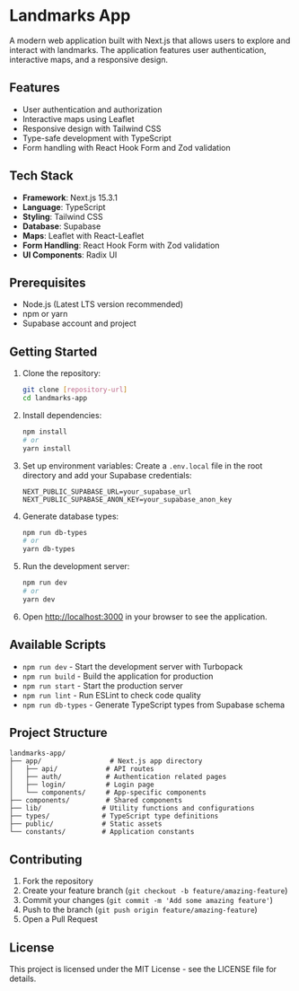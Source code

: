 # Landmarks App

A modern web application built with Next.js that allows users to explore and interact with landmarks. The application features user authentication, interactive maps, and a responsive design.

## Features

- User authentication and authorization
- Interactive maps using Leaflet
- Responsive design with Tailwind CSS
- Type-safe development with TypeScript
- Form handling with React Hook Form and Zod validation

## Tech Stack

- **Framework**: Next.js 15.3.1
- **Language**: TypeScript
- **Styling**: Tailwind CSS
- **Database**: Supabase
- **Maps**: Leaflet with React-Leaflet
- **Form Handling**: React Hook Form with Zod validation
- **UI Components**: Radix UI

## Prerequisites

- Node.js (Latest LTS version recommended)
- npm or yarn
- Supabase account and project

## Getting Started

1. Clone the repository:
   ```bash
   git clone [repository-url]
   cd landmarks-app
   ```

2. Install dependencies:
   ```bash
   npm install
   # or
   yarn install
   ```

3. Set up environment variables:
   Create a `.env.local` file in the root directory and add your Supabase credentials:
   ```
   NEXT_PUBLIC_SUPABASE_URL=your_supabase_url
   NEXT_PUBLIC_SUPABASE_ANON_KEY=your_supabase_anon_key
   ```

4. Generate database types:
   ```bash
   npm run db-types
   # or
   yarn db-types
   ```

5. Run the development server:
   ```bash
   npm run dev
   # or
   yarn dev
   ```

6. Open [http://localhost:3000](http://localhost:3000) in your browser to see the application.

## Available Scripts

- `npm run dev` - Start the development server with Turbopack
- `npm run build` - Build the application for production
- `npm run start` - Start the production server
- `npm run lint` - Run ESLint to check code quality
- `npm run db-types` - Generate TypeScript types from Supabase schema

## Project Structure

```
landmarks-app/
├── app/                 # Next.js app directory
│   ├── api/            # API routes
│   ├── auth/           # Authentication related pages
│   ├── login/          # Login page
│   └── components/     # App-specific components
├── components/         # Shared components
├── lib/               # Utility functions and configurations
├── types/             # TypeScript type definitions
├── public/            # Static assets
└── constants/         # Application constants
```

## Contributing

1. Fork the repository
2. Create your feature branch (`git checkout -b feature/amazing-feature`)
3. Commit your changes (`git commit -m 'Add some amazing feature'`)
4. Push to the branch (`git push origin feature/amazing-feature`)
5. Open a Pull Request

## License

This project is licensed under the MIT License - see the LICENSE file for details.
